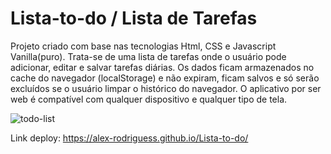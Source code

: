 # Lista-to-do / Lista de Tarefas
Projeto criado com base nas tecnologias Html, CSS e Javascript Vanilla(puro).
Trata-se de uma lista de tarefas onde o usuário pode adicionar, editar e salvar tarefas diárias.
Os dados ficam armazenados no cache do navegador (localStorage) e não expiram, ficam salvos e só serão excluídos 
se o usuário limpar o histórico do navegador.
O aplicativo por ser web é compatível com qualquer dispositivo e qualquer tipo de tela.


![todo-list](https://user-images.githubusercontent.com/94028723/213191949-063c1077-162a-415e-ad26-7f51920505a1.png)


Link deploy: https://alex-rodriguess.github.io/Lista-to-do/
